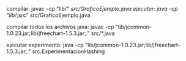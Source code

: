 compilar: javac -cp "lib/*" src/GraficoEjemplo.java
ejecutar: java -cp "lib/*;src" src/GraficoEjemplo.java

compilar todos los archivos java: 
    javac -cp "lib/jcommon-1.0.23.jar;lib/jfreechart-1.5.3.jar;." src/*.java

ejecutar experimento:
    java -cp "lib/jcommon-1.0.23.jar;lib/jfreechart-1.5.3.jar;." src.ExperimentacionHashing

